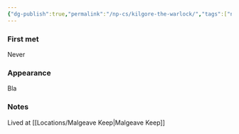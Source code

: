 ```yaml
---
{"dg-publish":true,"permalink":"/np-cs/kilgore-the-warlock/","tags":["npc"],"noteIcon":"npc"}
---
```


### First met
Never
### Appearance
Bla
### Notes
Lived at [[Locations/Malgeave Keep\|Malgeave Keep]]